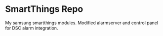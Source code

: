 # SmartThings Repo

My samsung smartthings modules. Modified alarmserver and control panel for DSC
alarm integration.
